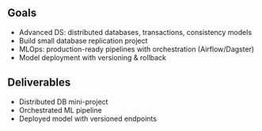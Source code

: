

## Goals
- Advanced DS: distributed databases, transactions, consistency models
- Build small database replication project
- MLOps: production-ready pipelines with orchestration (Airflow/Dagster)
- Model deployment with versioning & rollback

## Deliverables
- Distributed DB mini-project
- Orchestrated ML pipeline
- Deployed model with versioned endpoints
